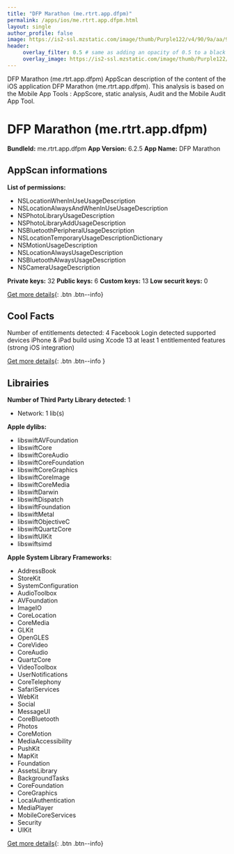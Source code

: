```yaml
---
title: "DFP Marathon (me.rtrt.app.dfpm)"
permalink: /apps/ios/me.rtrt.app.dfpm.html
layout: single
author_profile: false
image: https://is2-ssl.mzstatic.com/image/thumb/Purple122/v4/90/9a/aa/909aaa2b-6040-661f-7793-4a68abc1f106/AppIcon-0-0-1x_U007emarketing-0-0-0-10-0-0-sRGB-0-0-0-GLES2_U002c0-512MB-85-220-0-0.png/512x512bb.jpg
header: 
     overlay_filter: 0.5 # same as adding an opacity of 0.5 to a black background
     overlay_image: https://is2-ssl.mzstatic.com/image/thumb/Purple122/v4/90/9a/aa/909aaa2b-6040-661f-7793-4a68abc1f106/AppIcon-0-0-1x_U007emarketing-0-0-0-10-0-0-sRGB-0-0-0-GLES2_U002c0-512MB-85-220-0-0.png/512x512bb.jpg
---
```

DFP Marathon (me.rtrt.app.dfpm) AppScan description of the content of the iOS application DFP Marathon (me.rtrt.app.dfpm). This analysis is based on the Mobile App Tools : AppScore, static analysis, Audit and the Mobile Audit App Tool.

# DFP Marathon (me.rtrt.app.dfpm)

**BundleId:** me.rtrt.app.dfpm
**App Version:** 6.2.5
**App Name:** DFP Marathon


## AppScan informations 

**List of permissions:** 
- NSLocationWhenInUseUsageDescription
- NSLocationAlwaysAndWhenInUseUsageDescription
- NSPhotoLibraryUsageDescription
- NSPhotoLibraryAddUsageDescription
- NSBluetoothPeripheralUsageDescription
- NSLocationTemporaryUsageDescriptionDictionary
- NSMotionUsageDescription
- NSLocationAlwaysUsageDescription
- NSBluetoothAlwaysUsageDescription
- NSCameraUsageDescription
  
  
**Private keys:** 32
**Public keys:** 6
**Custom keys:** 13
**Low securit keys:** 0
  
[Get more details](/pricing.html){: .btn .btn--info}

## Cool Facts

Number of entitlements detected: 4
Facebook Login detected
supported devices iPhone & iPad
build using Xcode 13
at least 1 entitlemented features (strong iOS integration)
  
[Get more details](/pricing.html){: .btn .btn--info }

## Librairies 
**Number of Third Party Library detected:** 1
- Network: 1 lib(s)


**Apple dylibs:**
- libswiftAVFoundation
- libswiftCore
- libswiftCoreAudio
- libswiftCoreFoundation
- libswiftCoreGraphics
- libswiftCoreImage
- libswiftCoreMedia
- libswiftDarwin
- libswiftDispatch
- libswiftFoundation
- libswiftMetal
- libswiftObjectiveC
- libswiftQuartzCore
- libswiftUIKit
- libswiftsimd


**Apple System Library Frameworks:**
- AddressBook
- StoreKit
- SystemConfiguration
- AudioToolbox
- AVFoundation
- ImageIO
- CoreLocation
- CoreMedia
- GLKit
- OpenGLES
- CoreVideo
- CoreAudio
- QuartzCore
- VideoToolbox
- UserNotifications
- CoreTelephony
- SafariServices
- WebKit
- Social
- MessageUI
- CoreBluetooth
- Photos
- CoreMotion
- MediaAccessibility
- PushKit
- MapKit
- Foundation
- AssetsLibrary
- BackgroundTasks
- CoreFoundation
- CoreGraphics
- LocalAuthentication
- MediaPlayer
- MobileCoreServices
- Security
- UIKit


  
[Get more details](/pricing.html){: .btn .btn--info}

